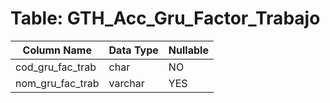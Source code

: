 # Table: GTH_Acc_Gru_Factor_Trabajo

| Column Name | Data Type | Nullable |
|-------------|-----------|----------|
| cod_gru_fac_trab | char | NO |
| nom_gru_fac_trab | varchar | YES |

